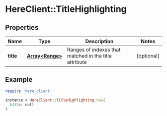 # HereClient::TitleHighlighting

## Properties

| Name | Type | Description | Notes |
| ---- | ---- | ----------- | ----- |
| **title** | [**Array&lt;Range&gt;**](Range.md) | Ranges of indexes that matched in the title attribute | [optional] |

## Example

```ruby
require 'here_client'

instance = HereClient::TitleHighlighting.new(
  title: null
)
```

